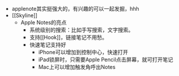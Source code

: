 - applenote其实挺强大的，有兴趣的可以一起发掘，hhh
- [[Skyline]]
    - Apple Notes的亮点
        - 系统级别的搜索：比如手写搜索，文字搜索。
        - 支持[[Hook]]，链接笔记不用愁。
        - 快速笔记支持好
            - iPhone可以增加到控制中心，快速打开
            - iPad锁屏时，只需要Apple Pencil点击屏幕，就可打开笔记
            - Mac上可以增加触发角呼出Notes
